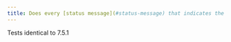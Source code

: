 ```yaml
---
title: Does every [status message](#status-message) that indicates the progress of a process use one of the WAI-ARIA `role="log"`, `role="progressbar"` or `role="status"` attributes?
---
```


Tests identical to 7.5.1
